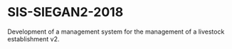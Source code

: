 # SIS-SIEGAN2-2018
Development of a management system for the management of a livestock establishment v2.
